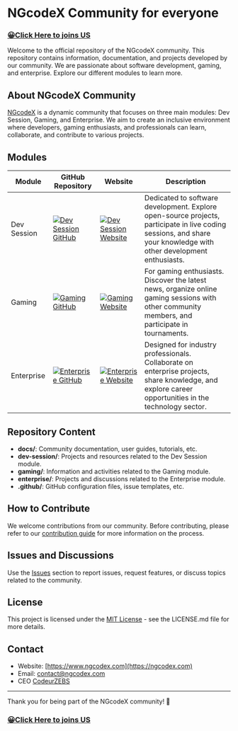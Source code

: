 # NGcodeX Community for everyone
### [😀Click Here to joins US](https://ngcodex.com/dev-session/#newuser)

Welcome to the official repository of the NGcodeX community. This repository contains information, documentation, and projects developed by our community. We are passionate about software development, gaming, and enterprise. Explore our different modules to learn more.

## About NGcodeX Community

[NGcodeX](https://ngcodex.com) is a dynamic community that focuses on three main modules: Dev Session, Gaming, and Enterprise. We aim to create an inclusive environment where developers, gaming enthusiasts, and professionals can learn, collaborate, and contribute to various projects.

## Modules

| Module        | GitHub Repository                                    | Website                                 | Description                                                                                                             |
|---------------|-------------------------------------------------------|-----------------------------------------|-------------------------------------------------------------------------------------------------------------------------|
| Dev Session   | [![Dev Session GitHub](https://img.shields.io/badge/GitHub-NGcodeX--Hacktoberfest-brightgreen)](https://github.com/NGcodeX/NGcodeX-Hacktoberfest) | [![Dev Session Website](https://img.shields.io/badge/Website-Dev%20Session-blue)](https://ngcodex.com/dev-session/) | Dedicated to software development. Explore open-source projects, participate in live coding sessions, and share your knowledge with other development enthusiasts. |
| Gaming        | [![Gaming GitHub](https://img.shields.io/badge/GitHub-NGcodeX__Gaming-brightgreen)](https://github.com/NGcodeX/NGcodeX_Gaming) | [![Gaming Website](https://img.shields.io/badge/Website-Gaming-orange)](https://ngcodex.com/gaming/)       | For gaming enthusiasts. Discover the latest news, organize online gaming sessions with other community members, and participate in tournaments.                                       |
| Enterprise    | [![Enterprise GitHub](https://img.shields.io/badge/GitHub-NGcodeX__Entreprise-brightgreen)](https://github.com/NGcodeX/NGcodeX_Entreprise) | [![Enterprise Website](https://img.shields.io/badge/Website-Enterprise-red)](https://ngcodex.com/entreprise/) | Designed for industry professionals. Collaborate on enterprise projects, share knowledge, and explore career opportunities in the technology sector.                                |


## Repository Content

- **docs/**: Community documentation, user guides, tutorials, etc.
- **dev-session/**: Projects and resources related to the Dev Session module.
- **gaming/**: Information and activities related to the Gaming module.
- **enterprise/**: Projects and discussions related to the Enterprise module.
- **.github/**: GitHub configuration files, issue templates, etc.

## How to Contribute

We welcome contributions from our community. Before contributing, please refer to our [contribution guide](CONTRIBUTING.md) for more information on the process.

## Issues and Discussions

Use the [Issues](https://github.com/NGcodeX/NGcodeX-Community/issues) section to report issues, request features, or discuss topics related to the community.

## License

This project is licensed under the [MIT License](LICENSE) - see the LICENSE.md file for more details.

## Contact

- Website: [https://www.ngcodex.com](https://ngcodex.com)
- Email: contact@ngcodex.com
- CEO [CodeurZEBS](https://github.com/codeurzebs)

---

Thank you for being part of the NGcodeX community! 🚀
### [😀Click Here to joins US](https://ngcodex.com/dev-session/#newuser)

